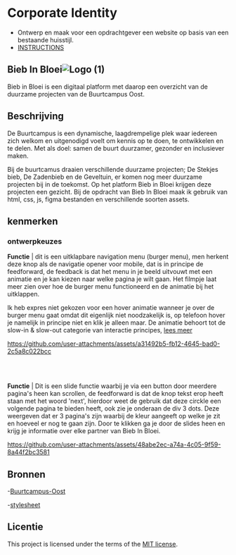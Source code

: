 # Corporate Identity

- Ontwerp en maak voor een opdrachtgever een website op basis van een bestaande huisstijl.
- [INSTRUCTIONS](https://github.com/fdnd-task/look-and-feel-corporate-identity/blob/main/docs/INSTRUCTIONS.md)

## Bieb In Bloei![Logo (1)](https://github.com/user-attachments/assets/ec09d484-d12f-448e-b94a-bf76deaa058b)
Bieb in Bloei is een digitaal platform met daarop een overzicht van de duurzame projecten van de Buurtcampus Oost.

## Beschrijving
De Buurtcampus is een dynamische, laagdrempelige plek waar iedereen zich welkom en uitgenodigd voelt om kennis op te doen, te ontwikkelen en te delen. Met als doel: samen de buurt duurzamer, gezonder en inclusiever maken.

Bij de buurtcamus draaien verschillende duurzame projecten; De Stekjes bieb, De Zadenbieb en de Geveltuin, er komen nog meer duurzame projecten bij in de toekomst. Op het platform Bieb in Bloei krijgen deze projecten een gezicht. Bij de opdracht van Bieb In Bloei maak ik gebruik van html, css, js, figma bestanden en verschillende soorten assets.

## kenmerken 

### ontwerpkeuzes
**Functie** | dit is een uitklapbare navigation menu (burger menu), men herkent deze knop als de navigatie opener voor mobile, dat is in principe de feedforward, de feedback is dat het menu in je beeld uitvouwt met een animatie en je kan kiezen naar welke pagina je wilt gaan. Het filmpje laat meer zien over hoe de burger menu functioneerd en de animatie bij het uitklappen. 

Ik heb expres niet gekozen voor een hover animatie wanneer je over de burger menu gaat omdat dit eigenlijk niet noodzakelijk is, op telefoon hover je namelijk in principe niet en klik je alleen maar. De animatie behoort tot de slow-in & slow-out categorie van interactie principes, [lees meer](https://github.com/fdnd-task/the-startup-responsive-interactive-website/blob/main/docs/programming-user-interaction.md#opdracht-onderzoek-de-principes-30-minuten)

https://github.com/user-attachments/assets/a31492b5-fb12-4645-bad0-2c5a8c022bcc


<br><br>



**Functie** | Dit is een slide functie waarbij je via een button door meerdere pagina's heen kan scrollen, de feedforward is dat de knop tekst erop heeft staan met het woord 'next', hierdoor weet de gebruik dat deze circkle een volgende pagina te bieden heeft, ook zie je onderaan de div 3 dots. Deze weergeven dat er 3 pagina's zijn waarbij de kleur aangeeft op welke je zit en hoeveel er nog te gaan zijn. Door te klikken ga je door de slides heen en krijg je informatie over elke partner van Bieb In Bloei.

https://github.com/user-attachments/assets/48abe2ec-a74a-4c05-9f59-8a44f2bc3581



## Bronnen
-[Buurtcampus-Oost](https://github.com/fdnd-agency/buurtcampus-oost/tree/design-challenge)

-[stylesheet](https://kimnikitaschijf.github.io/look-and-feel-styleguide/)
## Licentie

This project is licensed under the terms of the [MIT license](./LICENSE).
